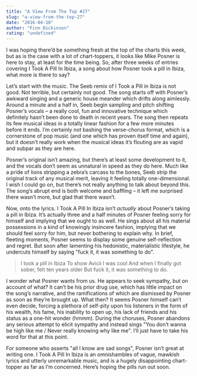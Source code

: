 ```yaml
---
title: "A View From The Top #27"
slug: "a-view-from-the-top-27"
date: "2016-04-10"
author: "Finn Dickinson"
rating: "undefined"
---
```


I was hoping there’d be something fresh at the top of the charts this week, but as is the case with a lot of chart-toppers, it looks like Mike Posner is here to stay, at least for the time being. So, after three weeks of entries covering I Took A Pill In Ibiza, a song about how Posner took a pill in Ibiza, what more is there to say?

Let’s start with the music. The Seeb remix of I Took a Pill in Ibiza is not good. Not terrible, but certainly not good. The song starts off with Posner’s awkward singing and a generic house meander which drifts along aimlessly. Around a minute and a half in, Seeb begin sampling and pitch shifting Posner’s vocals – a really cool, fun and innovative technique which definitely hasn’t been done to death in recent years. The song then repeats its few musical ideas in a totally linear fashion for a few more minutes before it ends. I’m certainly not bashing the verse-chorus format, which is a cornerstone of pop music (and one which has proven itself time and again), but it doesn’t really work when the musical ideas it’s flouting are as vapid and subpar as they are here.

Posner’s original isn’t amazing, but there’s at least some development to it, and the vocals don’t seem as unnatural in speed as they do here. Much like a pride of lions stripping a zebra’s carcass to the bones, Seeb strip the original track of any musical merit, leaving it feeling totally one-dimensional. I wish I could go on, but there’s not really anything to talk about beyond this. The song’s abrupt end is both welcome and baffling – it left me surprised there wasn’t more, but glad that there wasn’t.

Now, onto the lyrics. I Took A Pill In Ibiza isn’t _actually_ about Posner’s taking a pill in Ibiza. It’s actually three and a half minutes of Posner feeling sorry for himself and implying that we ought to as well. He sings about all his material possessions in a kind of knowingly insincere fashion, implying that we should feel sorry for him, but never bothering to explain why. In brief, fleeting moments, Posner seems to display some genuine self-reflection and regret. But soon after lamenting his hedonistic, materialistic lifestyle, he undercuts himself by saying "fuck it, it was something to do".

> I took a pill in Ibiza To show Avicii I was cool And when I finally got sober, felt ten years older But fuck it, it was something to do.

I wonder what Posner wants from us. He appears to seek sympathy, but on account of what? It can’t be his prior drug use, which has little impact on the song’s narrative, and the ramifications of which are dismissed by Posner as soon as they’re brought up. What then? It seems Posner himself can’t even decide, forcing a plethora of self-pity upon his listeners in the form of his wealth, his fame, his inability to open up, his lack of friends and his status as a one-hit wonder (hmmm). During the choruses, Posner abandons any serious attempt to elicit sympathy and instead sings "You don’t wanna be high like me / Never really knowing why like me". I’ll just have to take his word for that at this point.

For someone who asserts "all I know are sad songs", Posner isn’t great at writing one. I Took A Pill In Ibiza is an omnishambles of vague, mawkish lyrics and utterly unremarkable music, and is a hugely disappointing chart-topper as far as I’m concerned. Here’s hoping the pills run out soon.
